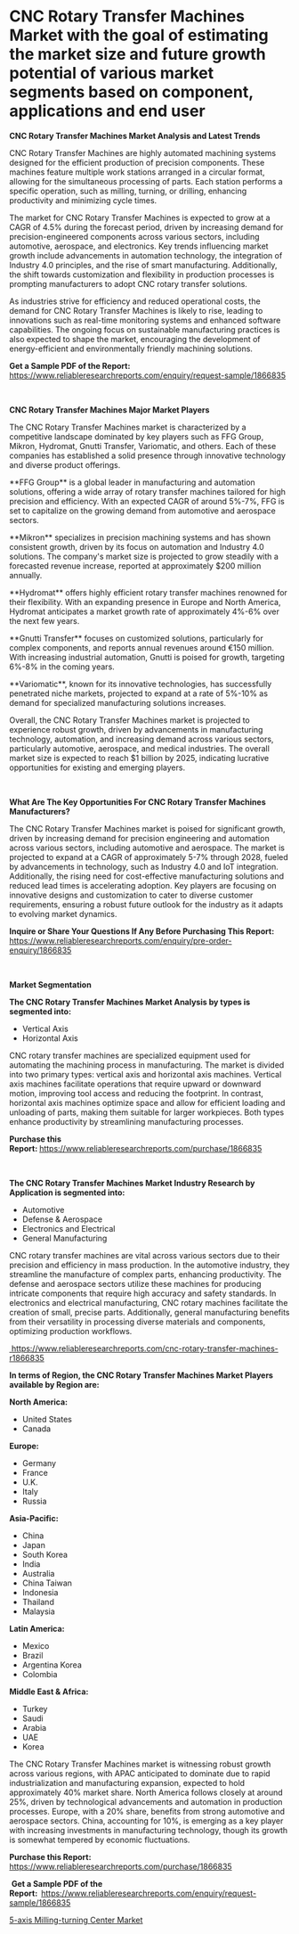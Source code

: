 <p><h1>CNC Rotary Transfer Machines Market with the goal of estimating the market size and future growth potential of various market segments based on component, applications and end user</h1></p><p><strong>CNC Rotary Transfer Machines Market Analysis and Latest Trends</strong></p>
<p><p>CNC Rotary Transfer Machines are highly automated machining systems designed for the efficient production of precision components. These machines feature multiple work stations arranged in a circular format, allowing for the simultaneous processing of parts. Each station performs a specific operation, such as milling, turning, or drilling, enhancing productivity and minimizing cycle times. </p><p>The market for CNC Rotary Transfer Machines is expected to grow at a CAGR of 4.5% during the forecast period, driven by increasing demand for precision-engineered components across various sectors, including automotive, aerospace, and electronics. Key trends influencing market growth include advancements in automation technology, the integration of Industry 4.0 principles, and the rise of smart manufacturing. Additionally, the shift towards customization and flexibility in production processes is prompting manufacturers to adopt CNC rotary transfer solutions.</p><p>As industries strive for efficiency and reduced operational costs, the demand for CNC Rotary Transfer Machines is likely to rise, leading to innovations such as real-time monitoring systems and enhanced software capabilities. The ongoing focus on sustainable manufacturing practices is also expected to shape the market, encouraging the development of energy-efficient and environmentally friendly machining solutions.</p></p>
<p><strong>Get a Sample PDF of the Report:&nbsp;</strong> <a href="https://www.reliableresearchreports.com/enquiry/request-sample/1866835?utm_campaign=2745&utm_medium=2&utm_source=Github&utm_content=ia&utm_term=12042025&utm_id=cnc-rotary-transfer-machines">https://www.reliableresearchreports.com/enquiry/request-sample/1866835</a></p>
<p>&nbsp;</p>
<p><strong>CNC Rotary Transfer Machines Major Market Players</strong></p>
<p><p>The CNC Rotary Transfer Machines market is characterized by a competitive landscape dominated by key players such as FFG Group, Mikron, Hydromat, Gnutti Transfer, Variomatic, and others. Each of these companies has established a solid presence through innovative technology and diverse product offerings.</p><p>**FFG Group** is a global leader in manufacturing and automation solutions, offering a wide array of rotary transfer machines tailored for high precision and efficiency. With an expected CAGR of around 5%-7%, FFG is set to capitalize on the growing demand from automotive and aerospace sectors.</p><p>**Mikron** specializes in precision machining systems and has shown consistent growth, driven by its focus on automation and Industry 4.0 solutions. The company's market size is projected to grow steadily with a forecasted revenue increase, reported at approximately $200 million annually.</p><p>**Hydromat** offers highly efficient rotary transfer machines renowned for their flexibility. With an expanding presence in Europe and North America, Hydromat anticipates a market growth rate of approximately 4%-6% over the next few years.</p><p>**Gnutti Transfer** focuses on customized solutions, particularly for complex components, and reports annual revenues around €150 million. With increasing industrial automation, Gnutti is poised for growth, targeting 6%-8% in the coming years.</p><p>**Variomatic**, known for its innovative technologies, has successfully penetrated niche markets, projected to expand at a rate of 5%-10% as demand for specialized manufacturing solutions increases.</p><p>Overall, the CNC Rotary Transfer Machines market is projected to experience robust growth, driven by advancements in manufacturing technology, automation, and increasing demand across various sectors, particularly automotive, aerospace, and medical industries. The overall market size is expected to reach $1 billion by 2025, indicating lucrative opportunities for existing and emerging players.</p></p>
<p>&nbsp;</p>
<p><strong>What Are The Key Opportunities For CNC Rotary Transfer Machines Manufacturers?</strong></p>
<p><p>The CNC Rotary Transfer Machines market is poised for significant growth, driven by increasing demand for precision engineering and automation across various sectors, including automotive and aerospace. The market is projected to expand at a CAGR of approximately 5-7% through 2028, fueled by advancements in technology, such as Industry 4.0 and IoT integration. Additionally, the rising need for cost-effective manufacturing solutions and reduced lead times is accelerating adoption. Key players are focusing on innovative designs and customization to cater to diverse customer requirements, ensuring a robust future outlook for the industry as it adapts to evolving market dynamics.</p></p>
<p><strong>Inquire or Share Your Questions If Any Before Purchasing This Report:</strong> <a href="https://www.reliableresearchreports.com/enquiry/pre-order-enquiry/1866835?utm_campaign=2745&utm_medium=2&utm_source=Github&utm_content=ia&utm_term=12042025&utm_id=cnc-rotary-transfer-machines">https://www.reliableresearchreports.com/enquiry/pre-order-enquiry/1866835</a></p>
<p>&nbsp;</p>
<p><strong>Market Segmentation</strong></p>
<p><strong>The CNC Rotary Transfer Machines Market Analysis by types is segmented into:</strong></p>
<p><ul><li>Vertical Axis</li><li>Horizontal Axis</li></ul></p>
<p><p>CNC rotary transfer machines are specialized equipment used for automating the machining process in manufacturing. The market is divided into two primary types: vertical axis and horizontal axis machines. Vertical axis machines facilitate operations that require upward or downward motion, improving tool access and reducing the footprint. In contrast, horizontal axis machines optimize space and allow for efficient loading and unloading of parts, making them suitable for larger workpieces. Both types enhance productivity by streamlining manufacturing processes.</p></p>
<p><strong>Purchase this Report:&nbsp;</strong><a href="https://www.reliableresearchreports.com/purchase/1866835?utm_campaign=2745&utm_medium=2&utm_source=Github&utm_content=ia&utm_term=12042025&utm_id=cnc-rotary-transfer-machines">https://www.reliableresearchreports.com/purchase/1866835</a></p>
<p>&nbsp;</p>
<p><strong>The CNC Rotary Transfer Machines Market Industry Research by Application is segmented into:</strong></p>
<p><ul><li>Automotive</li><li>Defense & Aerospace</li><li>Electronics and Electrical</li><li>General Manufacturing</li></ul></p>
<p><p>CNC rotary transfer machines are vital across various sectors due to their precision and efficiency in mass production. In the automotive industry, they streamline the manufacture of complex parts, enhancing productivity. The defense and aerospace sectors utilize these machines for producing intricate components that require high accuracy and safety standards. In electronics and electrical manufacturing, CNC rotary machines facilitate the creation of small, precise parts. Additionally, general manufacturing benefits from their versatility in processing diverse materials and components, optimizing production workflows.</p></p>
<p><a href="https://www.reliableresearchreports.com/cnc-rotary-transfer-machines-r1866835?utm_campaign=2745&utm_medium=2&utm_source=Github&utm_content=ia&utm_term=12042025&utm_id=cnc-rotary-transfer-machines">&nbsp;https://www.reliableresearchreports.com/cnc-rotary-transfer-machines-r1866835</a></p>
<p><strong>In terms of Region, the CNC Rotary Transfer Machines Market Players available by Region are:</strong></p>
<p>
    <p> <strong> North America: </strong>
        <ul>
            <li>United States</li>
            <li>Canada</li>
        </ul>
        </p> 
    <p> <strong> Europe: </strong>
        <ul>
            <li>Germany</li>
            <li>France</li>
            <li>U.K.</li>
            <li>Italy</li>
            <li>Russia</li>
        </ul>
        </p> 
    <p> <strong> Asia-Pacific: </strong>
        <ul>
            <li>China</li>
            <li>Japan</li>
            <li>South Korea</li>
            <li>India</li>
            <li>Australia</li>
            <li>China Taiwan</li>
            <li>Indonesia</li>
            <li>Thailand</li>
            <li>Malaysia</li>
        </ul>
        </p> 
    <p> <strong> Latin America: </strong>
        <ul>
            <li>Mexico</li>
            <li>Brazil</li>
            <li>Argentina Korea</li>
            <li>Colombia</li>
        </ul>
        </p> 
    <p> <strong> Middle East & Africa: </strong>
        <ul>
            <li>Turkey</li>
            <li>Saudi</li>
            <li>Arabia</li>
            <li>UAE</li>
            <li>Korea</li>
        </ul>
    </p>
    </p>
<p><p>The CNC Rotary Transfer Machines market is witnessing robust growth across various regions, with APAC anticipated to dominate due to rapid industrialization and manufacturing expansion, expected to hold approximately 40% market share. North America follows closely at around 25%, driven by technological advancements and automation in production processes. Europe, with a 20% share, benefits from strong automotive and aerospace sectors. China, accounting for 10%, is emerging as a key player with increasing investments in manufacturing technology, though its growth is somewhat tempered by economic fluctuations.</p></p>
<p><strong>Purchase this Report: </strong><a href="https://www.reliableresearchreports.com/purchase/1866835?utm_campaign=2745&utm_medium=2&utm_source=Github&utm_content=ia&utm_term=12042025&utm_id=cnc-rotary-transfer-machines">https://www.reliableresearchreports.com/purchase/1866835</a></p>
<p>&nbsp;<strong>Get a Sample PDF of the Report:&nbsp;&nbsp;</strong><a href="https://www.reliableresearchreports.com/enquiry/request-sample/1866835?utm_campaign=2745&utm_medium=2&utm_source=Github&utm_content=ia&utm_term=12042025&utm_id=cnc-rotary-transfer-machines">https://www.reliableresearchreports.com/enquiry/request-sample/1866835</a></p>
<p><strong></strong></p>
<p><p><a href="https://github.com/tashiafun920/Market-Research-Report-List-1/blob/main/5-axis-milling-turning-center-market.md?utm_campaign=2745&utm_medium=2&utm_source=Github&utm_content=ia&utm_term=12042025&utm_id=cnc-rotary-transfer-machines">5-axis Milling-turning Center Market</a></p></p>